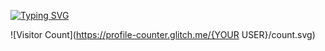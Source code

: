 [![Typing SVG](https://readme-typing-svg.demolab.com?font=Fira+Code&pause=10&width=900&lines=Hello+there+im+Govind+Menon+.+[OJC])](https://git.io/typing-svg)

![Visitor Count](https://profile-counter.glitch.me/{YOUR USER}/count.svg)

